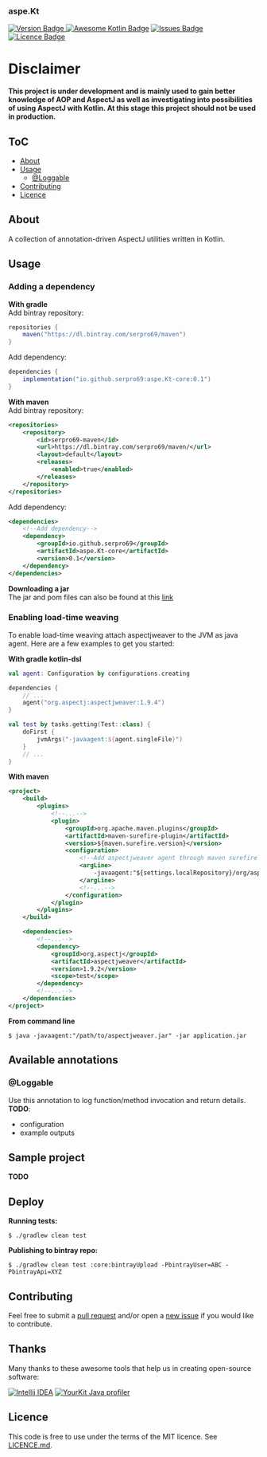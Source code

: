 ### aspe.Kt
[![Version Badge](https://api.bintray.com/packages/serpro69/maven/aspe.Kt-core/images/download.svg) ](https://bintray.com/serpro69/maven/aspe.Kt-core/_latestVersion)
[![Awesome Kotlin Badge](https://kotlin.link/awesome-kotlin.svg)](https://github.com/KotlinBy/awesome-kotlin)
[![Issues Badge](https://img.shields.io/github/issues/serpro69/aspe.Kt.svg)](https://github.com/serpro69/aspe.Kt/issues)
[![Licence Badge](https://img.shields.io/github/license/serpro69/aspe.Kt.svg)](LICENCE.md)


# Disclaimer
<b>
This project is under development and is mainly used to gain better knowledge of AOP and AspectJ
as well as investigating into possibilities of using AspectJ with Kotlin.  
At this stage this project should not be used in production.
</b>


## ToC
- [About](#about)
- [Usage](#usage)  
  - [@Loggable](#loggable)
- [Contributing](#contributing)
- [Licence](#licence)


## About
A collection of annotation-driven AspectJ utilities written in Kotlin.


## Usage

### Adding a dependency
**With gradle**  
Add bintray repository:  
```groovy
repositories {
    maven("https://dl.bintray.com/serpro69/maven")
}
```  

Add dependency:  
```groovy
dependencies {
    implementation("io.github.serpro69:aspe.Kt-core:0.1")
}
```  

**With maven**  
Add bintray repository:  
```xml
<repositories>
    <repository>
        <id>serpro69-maven</id>
        <url>https://dl.bintray.com/serpro69/maven/</url>
        <layout>default</layout>
        <releases>
            <enabled>true</enabled>
        </releases>
    </repository>
</repositories>
```  

Add dependency:  
```xml
<dependencies>
    <!--Add dependency-->
    <dependency>
        <groupId>io.github.serpro69</groupId>
        <artifactId>aspe.Kt-core</artifactId>
        <version>0.1</version>
    </dependency>
</dependencies>
```  

**Downloading a jar**  
The jar and pom files can also be found at this [link](https://dl.bintray.com/serpro69/maven/io/github/serpro69/aspe.Kt-core/)

### Enabling load-time weaving
To enable load-time weaving attach aspectjweaver to the JVM as java agent.
Here are a few examples to get you started:  

**With gradle kotlin-dsl**  
```kotlin
val agent: Configuration by configurations.creating

dependencies {
    // ...
    agent("org.aspectj:aspectjweaver:1.9.4")
}

val test by tasks.getting(Test::class) {
    doFirst {
        jvmArgs("-javaagent:${agent.singleFile}")
    }
    // ...
}
```

**With maven**  
```xml
<project>
    <build>
        <plugins>
            <!--...-->
            <plugin>
                <groupId>org.apache.maven.plugins</groupId>
                <artifactId>maven-surefire-plugin</artifactId>
                <version>${maven.surefire.version}</version>
                <configuration>
                    <!--Add aspectjweaver agent through maven surefire plugin config-->
                    <argLine>
                        -javaagent:"${settings.localRepository}/org/aspectj/aspectjweaver/${aspectj.version}/aspectjweaver-${aspectj.version}.jar"
                    </argLine>
                    <!--...-->
                </configuration>
            </plugin>
        </plugins>
    </build>

    <dependencies>
        <!--...-->
        <dependency>
            <groupId>org.aspectj</groupId>
            <artifactId>aspectjweaver</artifactId>
            <version>1.9.2</version>
            <scope>test</scope>
        </dependency>
        <!--...-->
    </dependencies>
</project>
```

**From command line**  
```
$ java -javaagent:"/path/to/aspectjweaver.jar" -jar application.jar
```


## Available annotations
### @Loggable
Use this annotation to log function/method invocation and return details.  
**TODO**: 
- configuration
- example outputs


## Sample project
**TODO**


## Deploy
**Running tests:**
```
$ ./gradlew clean test
```

**Publishing to bintray repo:**
```
$ ./gradlew clean test :core:bintrayUpload -PbintrayUser=ABC -PbintrayApi=XYZ
```


## Contributing
Feel free to submit a [pull request](https://github.com/serpro69/aspe.Kt/compare) 
and/or open a [new issue](https://github.com/serpro69/aspe.Kt/issues/new)
if you would like to contribute.


## Thanks
Many thanks to these awesome tools that help us in creating open-source software:  

[![Intellij IDEA](https://cloud.google.com/tools/images/icon_IntelliJIDEA.png)](http://www.jetbrains.com/idea) 
[![YourKit Java profiler](https://www.yourkit.com/images/yklogo.png)](https://www.yourkit.com/features/)


## Licence
This code is free to use under the terms of the MIT licence.
See [LICENCE.md](LICENCE.md).
